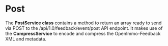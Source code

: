 # Post

The **PostService class** contains a method to return an array ready to send via POST to the /api/1.0/feedback/event/post API endpoint. It makes use of the **CompressService** to encode and compress the OpenImmo-Feedback XML and metadata.


